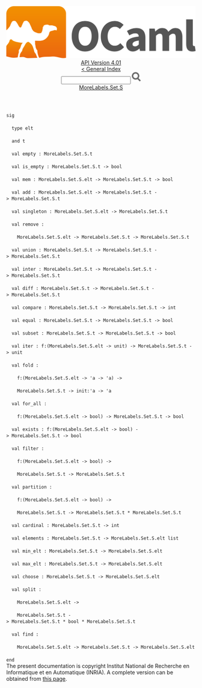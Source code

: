 <!-- ((! set title API !)) ((! set documentation !)) ((! set api !)) ((! set nobreadcrumb !)) -->
<div class="api"><header><nav class="toc brand"><a class="brand" href="https://ocaml.org/"><img src="colour-logo-gray.svg" class="svg" alt="OCaml"></a></nav><nav class="toc"><div class="toc_version"><a href="/docs" id="version-select">API Version 4.01</a></div><a href="index.html">&lt; General Index</a><div class="api_search"><input type="text" name="apisearch" id="api_search" oninput="mySearch(false);" onkeypress="this.oninput();" onclick="this.oninput();" onpaste="this.oninput();">
<img src="search_icon.svg" alt="Search" class="svg" onclick="mySearch(false)"></div>
<div id="search_results"></div><div class="toc_title"><a href="MoreLabels.Set.S.html">MoreLabels.Set.S</a></div><ul></ul></nav></header>
<code class="code"><span class="keyword">sig</span><br>
&nbsp;&nbsp;<span class="keyword">type</span>&nbsp;elt<br>
&nbsp;&nbsp;<span class="keyword">and</span>&nbsp;t<br>
&nbsp;&nbsp;<span class="keyword">val</span>&nbsp;empty&nbsp;:&nbsp;<span class="constructor">MoreLabels</span>.<span class="constructor">Set</span>.<span class="constructor">S</span>.t<br>
&nbsp;&nbsp;<span class="keyword">val</span>&nbsp;is_empty&nbsp;:&nbsp;<span class="constructor">MoreLabels</span>.<span class="constructor">Set</span>.<span class="constructor">S</span>.t&nbsp;<span class="keywordsign">-&gt;</span>&nbsp;bool<br>
&nbsp;&nbsp;<span class="keyword">val</span>&nbsp;mem&nbsp;:&nbsp;<span class="constructor">MoreLabels</span>.<span class="constructor">Set</span>.<span class="constructor">S</span>.elt&nbsp;<span class="keywordsign">-&gt;</span>&nbsp;<span class="constructor">MoreLabels</span>.<span class="constructor">Set</span>.<span class="constructor">S</span>.t&nbsp;<span class="keywordsign">-&gt;</span>&nbsp;bool<br>
&nbsp;&nbsp;<span class="keyword">val</span>&nbsp;add&nbsp;:&nbsp;<span class="constructor">MoreLabels</span>.<span class="constructor">Set</span>.<span class="constructor">S</span>.elt&nbsp;<span class="keywordsign">-&gt;</span>&nbsp;<span class="constructor">MoreLabels</span>.<span class="constructor">Set</span>.<span class="constructor">S</span>.t&nbsp;<span class="keywordsign">-&gt;</span>&nbsp;<span class="constructor">MoreLabels</span>.<span class="constructor">Set</span>.<span class="constructor">S</span>.t<br>
&nbsp;&nbsp;<span class="keyword">val</span>&nbsp;singleton&nbsp;:&nbsp;<span class="constructor">MoreLabels</span>.<span class="constructor">Set</span>.<span class="constructor">S</span>.elt&nbsp;<span class="keywordsign">-&gt;</span>&nbsp;<span class="constructor">MoreLabels</span>.<span class="constructor">Set</span>.<span class="constructor">S</span>.t<br>
&nbsp;&nbsp;<span class="keyword">val</span>&nbsp;remove&nbsp;:<br>
&nbsp;&nbsp;&nbsp;&nbsp;<span class="constructor">MoreLabels</span>.<span class="constructor">Set</span>.<span class="constructor">S</span>.elt&nbsp;<span class="keywordsign">-&gt;</span>&nbsp;<span class="constructor">MoreLabels</span>.<span class="constructor">Set</span>.<span class="constructor">S</span>.t&nbsp;<span class="keywordsign">-&gt;</span>&nbsp;<span class="constructor">MoreLabels</span>.<span class="constructor">Set</span>.<span class="constructor">S</span>.t<br>
&nbsp;&nbsp;<span class="keyword">val</span>&nbsp;union&nbsp;:&nbsp;<span class="constructor">MoreLabels</span>.<span class="constructor">Set</span>.<span class="constructor">S</span>.t&nbsp;<span class="keywordsign">-&gt;</span>&nbsp;<span class="constructor">MoreLabels</span>.<span class="constructor">Set</span>.<span class="constructor">S</span>.t&nbsp;<span class="keywordsign">-&gt;</span>&nbsp;<span class="constructor">MoreLabels</span>.<span class="constructor">Set</span>.<span class="constructor">S</span>.t<br>
&nbsp;&nbsp;<span class="keyword">val</span>&nbsp;inter&nbsp;:&nbsp;<span class="constructor">MoreLabels</span>.<span class="constructor">Set</span>.<span class="constructor">S</span>.t&nbsp;<span class="keywordsign">-&gt;</span>&nbsp;<span class="constructor">MoreLabels</span>.<span class="constructor">Set</span>.<span class="constructor">S</span>.t&nbsp;<span class="keywordsign">-&gt;</span>&nbsp;<span class="constructor">MoreLabels</span>.<span class="constructor">Set</span>.<span class="constructor">S</span>.t<br>
&nbsp;&nbsp;<span class="keyword">val</span>&nbsp;diff&nbsp;:&nbsp;<span class="constructor">MoreLabels</span>.<span class="constructor">Set</span>.<span class="constructor">S</span>.t&nbsp;<span class="keywordsign">-&gt;</span>&nbsp;<span class="constructor">MoreLabels</span>.<span class="constructor">Set</span>.<span class="constructor">S</span>.t&nbsp;<span class="keywordsign">-&gt;</span>&nbsp;<span class="constructor">MoreLabels</span>.<span class="constructor">Set</span>.<span class="constructor">S</span>.t<br>
&nbsp;&nbsp;<span class="keyword">val</span>&nbsp;compare&nbsp;:&nbsp;<span class="constructor">MoreLabels</span>.<span class="constructor">Set</span>.<span class="constructor">S</span>.t&nbsp;<span class="keywordsign">-&gt;</span>&nbsp;<span class="constructor">MoreLabels</span>.<span class="constructor">Set</span>.<span class="constructor">S</span>.t&nbsp;<span class="keywordsign">-&gt;</span>&nbsp;int<br>
&nbsp;&nbsp;<span class="keyword">val</span>&nbsp;equal&nbsp;:&nbsp;<span class="constructor">MoreLabels</span>.<span class="constructor">Set</span>.<span class="constructor">S</span>.t&nbsp;<span class="keywordsign">-&gt;</span>&nbsp;<span class="constructor">MoreLabels</span>.<span class="constructor">Set</span>.<span class="constructor">S</span>.t&nbsp;<span class="keywordsign">-&gt;</span>&nbsp;bool<br>
&nbsp;&nbsp;<span class="keyword">val</span>&nbsp;subset&nbsp;:&nbsp;<span class="constructor">MoreLabels</span>.<span class="constructor">Set</span>.<span class="constructor">S</span>.t&nbsp;<span class="keywordsign">-&gt;</span>&nbsp;<span class="constructor">MoreLabels</span>.<span class="constructor">Set</span>.<span class="constructor">S</span>.t&nbsp;<span class="keywordsign">-&gt;</span>&nbsp;bool<br>
&nbsp;&nbsp;<span class="keyword">val</span>&nbsp;iter&nbsp;:&nbsp;f:(<span class="constructor">MoreLabels</span>.<span class="constructor">Set</span>.<span class="constructor">S</span>.elt&nbsp;<span class="keywordsign">-&gt;</span>&nbsp;unit)&nbsp;<span class="keywordsign">-&gt;</span>&nbsp;<span class="constructor">MoreLabels</span>.<span class="constructor">Set</span>.<span class="constructor">S</span>.t&nbsp;<span class="keywordsign">-&gt;</span>&nbsp;unit<br>
&nbsp;&nbsp;<span class="keyword">val</span>&nbsp;fold&nbsp;:<br>
&nbsp;&nbsp;&nbsp;&nbsp;f:(<span class="constructor">MoreLabels</span>.<span class="constructor">Set</span>.<span class="constructor">S</span>.elt&nbsp;<span class="keywordsign">-&gt;</span>&nbsp;<span class="keywordsign">'</span>a&nbsp;<span class="keywordsign">-&gt;</span>&nbsp;<span class="keywordsign">'</span>a)&nbsp;<span class="keywordsign">-&gt;</span><br>
&nbsp;&nbsp;&nbsp;&nbsp;<span class="constructor">MoreLabels</span>.<span class="constructor">Set</span>.<span class="constructor">S</span>.t&nbsp;<span class="keywordsign">-&gt;</span>&nbsp;init:<span class="keywordsign">'</span>a&nbsp;<span class="keywordsign">-&gt;</span>&nbsp;<span class="keywordsign">'</span>a<br>
&nbsp;&nbsp;<span class="keyword">val</span>&nbsp;for_all&nbsp;:<br>
&nbsp;&nbsp;&nbsp;&nbsp;f:(<span class="constructor">MoreLabels</span>.<span class="constructor">Set</span>.<span class="constructor">S</span>.elt&nbsp;<span class="keywordsign">-&gt;</span>&nbsp;bool)&nbsp;<span class="keywordsign">-&gt;</span>&nbsp;<span class="constructor">MoreLabels</span>.<span class="constructor">Set</span>.<span class="constructor">S</span>.t&nbsp;<span class="keywordsign">-&gt;</span>&nbsp;bool<br>
&nbsp;&nbsp;<span class="keyword">val</span>&nbsp;exists&nbsp;:&nbsp;f:(<span class="constructor">MoreLabels</span>.<span class="constructor">Set</span>.<span class="constructor">S</span>.elt&nbsp;<span class="keywordsign">-&gt;</span>&nbsp;bool)&nbsp;<span class="keywordsign">-&gt;</span>&nbsp;<span class="constructor">MoreLabels</span>.<span class="constructor">Set</span>.<span class="constructor">S</span>.t&nbsp;<span class="keywordsign">-&gt;</span>&nbsp;bool<br>
&nbsp;&nbsp;<span class="keyword">val</span>&nbsp;filter&nbsp;:<br>
&nbsp;&nbsp;&nbsp;&nbsp;f:(<span class="constructor">MoreLabels</span>.<span class="constructor">Set</span>.<span class="constructor">S</span>.elt&nbsp;<span class="keywordsign">-&gt;</span>&nbsp;bool)&nbsp;<span class="keywordsign">-&gt;</span><br>
&nbsp;&nbsp;&nbsp;&nbsp;<span class="constructor">MoreLabels</span>.<span class="constructor">Set</span>.<span class="constructor">S</span>.t&nbsp;<span class="keywordsign">-&gt;</span>&nbsp;<span class="constructor">MoreLabels</span>.<span class="constructor">Set</span>.<span class="constructor">S</span>.t<br>
&nbsp;&nbsp;<span class="keyword">val</span>&nbsp;partition&nbsp;:<br>
&nbsp;&nbsp;&nbsp;&nbsp;f:(<span class="constructor">MoreLabels</span>.<span class="constructor">Set</span>.<span class="constructor">S</span>.elt&nbsp;<span class="keywordsign">-&gt;</span>&nbsp;bool)&nbsp;<span class="keywordsign">-&gt;</span><br>
&nbsp;&nbsp;&nbsp;&nbsp;<span class="constructor">MoreLabels</span>.<span class="constructor">Set</span>.<span class="constructor">S</span>.t&nbsp;<span class="keywordsign">-&gt;</span>&nbsp;<span class="constructor">MoreLabels</span>.<span class="constructor">Set</span>.<span class="constructor">S</span>.t&nbsp;*&nbsp;<span class="constructor">MoreLabels</span>.<span class="constructor">Set</span>.<span class="constructor">S</span>.t<br>
&nbsp;&nbsp;<span class="keyword">val</span>&nbsp;cardinal&nbsp;:&nbsp;<span class="constructor">MoreLabels</span>.<span class="constructor">Set</span>.<span class="constructor">S</span>.t&nbsp;<span class="keywordsign">-&gt;</span>&nbsp;int<br>
&nbsp;&nbsp;<span class="keyword">val</span>&nbsp;elements&nbsp;:&nbsp;<span class="constructor">MoreLabels</span>.<span class="constructor">Set</span>.<span class="constructor">S</span>.t&nbsp;<span class="keywordsign">-&gt;</span>&nbsp;<span class="constructor">MoreLabels</span>.<span class="constructor">Set</span>.<span class="constructor">S</span>.elt&nbsp;list<br>
&nbsp;&nbsp;<span class="keyword">val</span>&nbsp;min_elt&nbsp;:&nbsp;<span class="constructor">MoreLabels</span>.<span class="constructor">Set</span>.<span class="constructor">S</span>.t&nbsp;<span class="keywordsign">-&gt;</span>&nbsp;<span class="constructor">MoreLabels</span>.<span class="constructor">Set</span>.<span class="constructor">S</span>.elt<br>
&nbsp;&nbsp;<span class="keyword">val</span>&nbsp;max_elt&nbsp;:&nbsp;<span class="constructor">MoreLabels</span>.<span class="constructor">Set</span>.<span class="constructor">S</span>.t&nbsp;<span class="keywordsign">-&gt;</span>&nbsp;<span class="constructor">MoreLabels</span>.<span class="constructor">Set</span>.<span class="constructor">S</span>.elt<br>
&nbsp;&nbsp;<span class="keyword">val</span>&nbsp;choose&nbsp;:&nbsp;<span class="constructor">MoreLabels</span>.<span class="constructor">Set</span>.<span class="constructor">S</span>.t&nbsp;<span class="keywordsign">-&gt;</span>&nbsp;<span class="constructor">MoreLabels</span>.<span class="constructor">Set</span>.<span class="constructor">S</span>.elt<br>
&nbsp;&nbsp;<span class="keyword">val</span>&nbsp;split&nbsp;:<br>
&nbsp;&nbsp;&nbsp;&nbsp;<span class="constructor">MoreLabels</span>.<span class="constructor">Set</span>.<span class="constructor">S</span>.elt&nbsp;<span class="keywordsign">-&gt;</span><br>
&nbsp;&nbsp;&nbsp;&nbsp;<span class="constructor">MoreLabels</span>.<span class="constructor">Set</span>.<span class="constructor">S</span>.t&nbsp;<span class="keywordsign">-&gt;</span>&nbsp;<span class="constructor">MoreLabels</span>.<span class="constructor">Set</span>.<span class="constructor">S</span>.t&nbsp;*&nbsp;bool&nbsp;*&nbsp;<span class="constructor">MoreLabels</span>.<span class="constructor">Set</span>.<span class="constructor">S</span>.t<br>
&nbsp;&nbsp;<span class="keyword">val</span>&nbsp;find&nbsp;:<br>
&nbsp;&nbsp;&nbsp;&nbsp;<span class="constructor">MoreLabels</span>.<span class="constructor">Set</span>.<span class="constructor">S</span>.elt&nbsp;<span class="keywordsign">-&gt;</span>&nbsp;<span class="constructor">MoreLabels</span>.<span class="constructor">Set</span>.<span class="constructor">S</span>.t&nbsp;<span class="keywordsign">-&gt;</span>&nbsp;<span class="constructor">MoreLabels</span>.<span class="constructor">Set</span>.<span class="constructor">S</span>.elt<br>
<span class="keyword">end</span></code><div class="copyright">The present documentation is copyright Institut National de Recherche en Informatique et en Automatique (INRIA). A complete version can be obtained from <a href="http://caml.inria.fr/pub/docs/manual-ocaml/">this page</a>.</div></div>